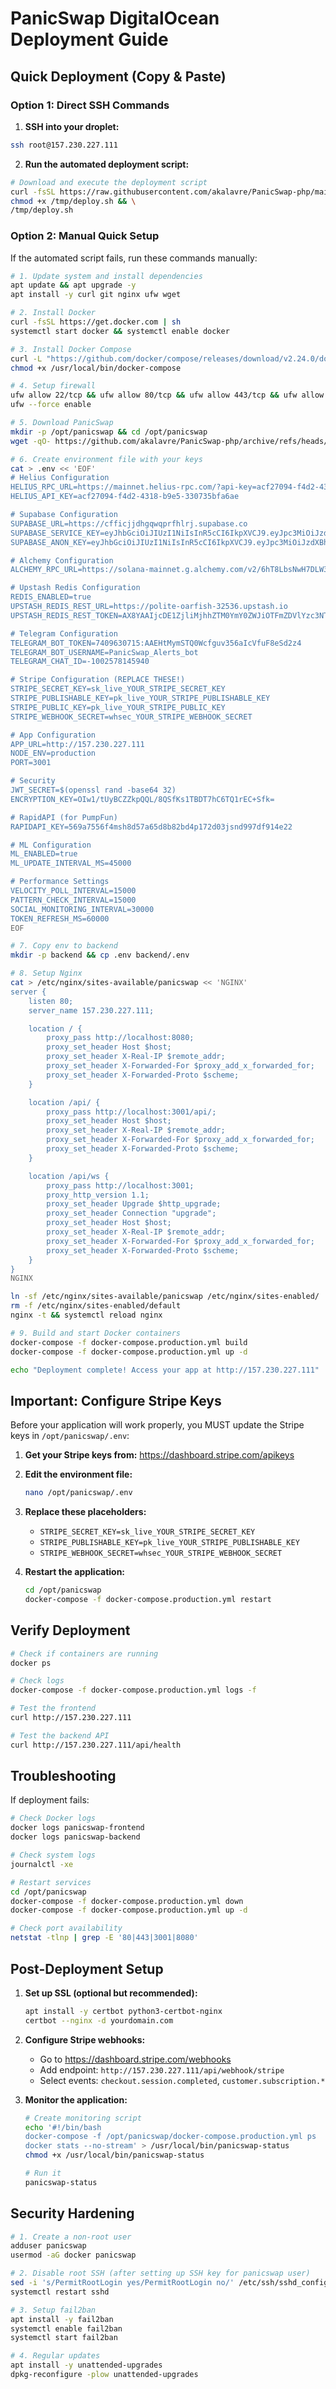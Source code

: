 # PanicSwap DigitalOcean Deployment Guide

## Quick Deployment (Copy & Paste)

### Option 1: Direct SSH Commands

1. **SSH into your droplet:**
```bash
ssh root@157.230.227.111
```

2. **Run the automated deployment script:**
```bash
# Download and execute the deployment script
curl -fsSL https://raw.githubusercontent.com/akalavre/PanicSwap-php/main/remote-deploy.sh -o /tmp/deploy.sh && \
chmod +x /tmp/deploy.sh && \
/tmp/deploy.sh
```

### Option 2: Manual Quick Setup

If the automated script fails, run these commands manually:

```bash
# 1. Update system and install dependencies
apt update && apt upgrade -y
apt install -y curl git nginx ufw wget

# 2. Install Docker
curl -fsSL https://get.docker.com | sh
systemctl start docker && systemctl enable docker

# 3. Install Docker Compose
curl -L "https://github.com/docker/compose/releases/download/v2.24.0/docker-compose-$(uname -s)-$(uname -m)" -o /usr/local/bin/docker-compose
chmod +x /usr/local/bin/docker-compose

# 4. Setup firewall
ufw allow 22/tcp && ufw allow 80/tcp && ufw allow 443/tcp && ufw allow 3001/tcp
ufw --force enable

# 5. Download PanicSwap
mkdir -p /opt/panicswap && cd /opt/panicswap
wget -qO- https://github.com/akalavre/PanicSwap-php/archive/refs/heads/main.tar.gz | tar xz --strip-components=1

# 6. Create environment file with your keys
cat > .env << 'EOF'
# Helius Configuration
HELIUS_RPC_URL=https://mainnet.helius-rpc.com/?api-key=acf27094-f4d2-4318-b9e5-330735bfa6ae
HELIUS_API_KEY=acf27094-f4d2-4318-b9e5-330735bfa6ae

# Supabase Configuration
SUPABASE_URL=https://cfficjjdhgqwqprfhlrj.supabase.co
SUPABASE_SERVICE_KEY=eyJhbGciOiJIUzI1NiIsInR5cCI6IkpXVCJ9.eyJpc3MiOiJzdXBhYmFzZSIsInJlZiI6ImNmZmljampkaGdxd3FwcmZobHJqIiwicm9sZSI6InNlcnZpY2Vfcm9sZSIsImlhdCI6MTc0ODk2MjQ5NywiZXhwIjoyMDY0NTM4NDk3fQ.GfeQTK4qjQJWLUYoiVJNuy3p2bx3nB3rX39oZ6hBgFE
SUPABASE_ANON_KEY=eyJhbGciOiJIUzI1NiIsInR5cCI6IkpXVCJ9.eyJpc3MiOiJzdXBhYmFzZSIsInJlZiI6ImNmZmljampkaGdxd3FwcmZobHJqIiwicm9sZSI6ImFub24iLCJpYXQiOjE3NDg5NjI0OTcsImV4cCI6MjA2NDUzODQ5N30.9YJ2QLzXJl3m-0YK8qo2Z6kXd1DpSDxLr50A6QYWB_M

# Alchemy Configuration
ALCHEMY_RPC_URL=https://solana-mainnet.g.alchemy.com/v2/6hT8LbsNwH7DLW3boPLkL

# Upstash Redis Configuration
REDIS_ENABLED=true
UPSTASH_REDIS_REST_URL=https://polite-oarfish-32536.upstash.io
UPSTASH_REDIS_REST_TOKEN=AX8YAAIjcDE1ZjliMjhhZTM0YmY0ZWJiOTFmZDVlYzc3NTI0OGE3YXAxMA

# Telegram Configuration
TELEGRAM_BOT_TOKEN=7409630715:AAEHtMymSTQ0Wcfguv356aIcVfuF8eSd2z4
TELEGRAM_BOT_USERNAME=PanicSwap_Alerts_bot
TELEGRAM_CHAT_ID=-1002578145940

# Stripe Configuration (REPLACE THESE!)
STRIPE_SECRET_KEY=sk_live_YOUR_STRIPE_SECRET_KEY
STRIPE_PUBLISHABLE_KEY=pk_live_YOUR_STRIPE_PUBLISHABLE_KEY
STRIPE_PUBLIC_KEY=pk_live_YOUR_STRIPE_PUBLIC_KEY
STRIPE_WEBHOOK_SECRET=whsec_YOUR_STRIPE_WEBHOOK_SECRET

# App Configuration
APP_URL=http://157.230.227.111
NODE_ENV=production
PORT=3001

# Security
JWT_SECRET=$(openssl rand -base64 32)
ENCRYPTION_KEY=OIw1/tUyBCZZkpQQL/8QSfKs1TBDT7hC6TQ1rEC+Sfk=

# RapidAPI (for PumpFun)
RAPIDAPI_KEY=569a7556f4msh8d57a65d8b82bd4p172d03jsnd997df914e22

# ML Configuration
ML_ENABLED=true
ML_UPDATE_INTERVAL_MS=45000

# Performance Settings
VELOCITY_POLL_INTERVAL=15000
PATTERN_CHECK_INTERVAL=15000
SOCIAL_MONITORING_INTERVAL=30000
TOKEN_REFRESH_MS=60000
EOF

# 7. Copy env to backend
mkdir -p backend && cp .env backend/.env

# 8. Setup Nginx
cat > /etc/nginx/sites-available/panicswap << 'NGINX'
server {
    listen 80;
    server_name 157.230.227.111;

    location / {
        proxy_pass http://localhost:8080;
        proxy_set_header Host $host;
        proxy_set_header X-Real-IP $remote_addr;
        proxy_set_header X-Forwarded-For $proxy_add_x_forwarded_for;
        proxy_set_header X-Forwarded-Proto $scheme;
    }

    location /api/ {
        proxy_pass http://localhost:3001/api/;
        proxy_set_header Host $host;
        proxy_set_header X-Real-IP $remote_addr;
        proxy_set_header X-Forwarded-For $proxy_add_x_forwarded_for;
        proxy_set_header X-Forwarded-Proto $scheme;
    }

    location /api/ws {
        proxy_pass http://localhost:3001;
        proxy_http_version 1.1;
        proxy_set_header Upgrade $http_upgrade;
        proxy_set_header Connection "upgrade";
        proxy_set_header Host $host;
        proxy_set_header X-Real-IP $remote_addr;
        proxy_set_header X-Forwarded-For $proxy_add_x_forwarded_for;
        proxy_set_header X-Forwarded-Proto $scheme;
    }
}
NGINX

ln -sf /etc/nginx/sites-available/panicswap /etc/nginx/sites-enabled/
rm -f /etc/nginx/sites-enabled/default
nginx -t && systemctl reload nginx

# 9. Build and start Docker containers
docker-compose -f docker-compose.production.yml build
docker-compose -f docker-compose.production.yml up -d

echo "Deployment complete! Access your app at http://157.230.227.111"
```

## Important: Configure Stripe Keys

Before your application will work properly, you MUST update the Stripe keys in `/opt/panicswap/.env`:

1. **Get your Stripe keys from:** https://dashboard.stripe.com/apikeys
2. **Edit the environment file:**
   ```bash
   nano /opt/panicswap/.env
   ```
3. **Replace these placeholders:**
   - `STRIPE_SECRET_KEY=sk_live_YOUR_STRIPE_SECRET_KEY`
   - `STRIPE_PUBLISHABLE_KEY=pk_live_YOUR_STRIPE_PUBLISHABLE_KEY`
   - `STRIPE_WEBHOOK_SECRET=whsec_YOUR_STRIPE_WEBHOOK_SECRET`

4. **Restart the application:**
   ```bash
   cd /opt/panicswap
   docker-compose -f docker-compose.production.yml restart
   ```

## Verify Deployment

```bash
# Check if containers are running
docker ps

# Check logs
docker-compose -f docker-compose.production.yml logs -f

# Test the frontend
curl http://157.230.227.111

# Test the backend API
curl http://157.230.227.111/api/health
```

## Troubleshooting

If deployment fails:

```bash
# Check Docker logs
docker logs panicswap-frontend
docker logs panicswap-backend

# Check system logs
journalctl -xe

# Restart services
cd /opt/panicswap
docker-compose -f docker-compose.production.yml down
docker-compose -f docker-compose.production.yml up -d

# Check port availability
netstat -tlnp | grep -E '80|443|3001|8080'
```

## Post-Deployment Setup

1. **Set up SSL (optional but recommended):**
   ```bash
   apt install -y certbot python3-certbot-nginx
   certbot --nginx -d yourdomain.com
   ```

2. **Configure Stripe webhooks:**
   - Go to https://dashboard.stripe.com/webhooks
   - Add endpoint: `http://157.230.227.111/api/webhook/stripe`
   - Select events: `checkout.session.completed`, `customer.subscription.*`

3. **Monitor the application:**
   ```bash
   # Create monitoring script
   echo '#!/bin/bash
   docker-compose -f /opt/panicswap/docker-compose.production.yml ps
   docker stats --no-stream' > /usr/local/bin/panicswap-status
   chmod +x /usr/local/bin/panicswap-status
   
   # Run it
   panicswap-status
   ```

## Security Hardening

```bash
# 1. Create a non-root user
adduser panicswap
usermod -aG docker panicswap

# 2. Disable root SSH (after setting up SSH key for panicswap user)
sed -i 's/PermitRootLogin yes/PermitRootLogin no/' /etc/ssh/sshd_config
systemctl restart sshd

# 3. Setup fail2ban
apt install -y fail2ban
systemctl enable fail2ban
systemctl start fail2ban

# 4. Regular updates
apt install -y unattended-upgrades
dpkg-reconfigure -plow unattended-upgrades
```